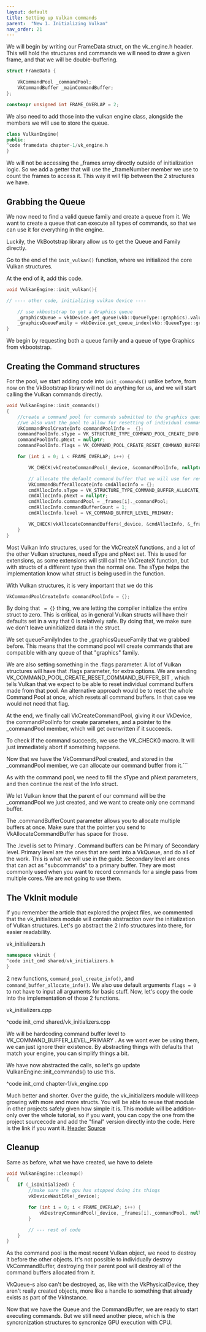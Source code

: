 ```yaml
---
layout: default
title: Setting up Vulkan commands
parent:  "New 1. Initializing Vulkan"
nav_order: 21
---
```


We will begin by writing our FrameData struct, on the vk_engine.h header. This will hold the structures and commands we will need to draw a given frame, and that we will be double-buffering. 
```cpp
struct FrameData {

	VkCommandPool _commandPool;
	VkCommandBuffer _mainCommandBuffer;
};

constexpr unsigned int FRAME_OVERLAP = 2;
```
We also need to add those into the vulkan engine class, alongside the members we will use to store the queue.

```cpp
class VulkanEngine{
public:
^code framedata chapter-1/vk_engine.h
}
```

We will not be accessing the _frames array directly outside of initialization logic. So we add a getter that will use the _frameNumber member we use to count the frames to access it. This way it will flip between the 2 structures we have. 


## Grabbing the Queue

We now need to find a valid queue family and create a queue from it. We want to create a queue that can execute all types of commands, so that we can use it for everything in the engine.

Luckily, the VkBootstrap library allow us to get the Queue and Family directly.

Go to the end of the `init_vulkan()` function, where we initialized the core Vulkan structures.

At the end of it, add this code.


```cpp
void VulkanEngine::init_vulkan(){

// ---- other code, initializing vulkan device ----

	// use vkbootstrap to get a Graphics queue
	_graphicsQueue = vkbDevice.get_queue(vkb::QueueType::graphics).value();
	_graphicsQueueFamily = vkbDevice.get_queue_index(vkb::QueueType::graphics).value();
}
```

We begin by requesting both a queue family and a queue of type Graphics from vkbootstrap. 

## Creating the Command structures

For the pool, we start adding code into `init_commands()` unlike before, from now on the VkBootstrap library will not do anything for us, and we will start calling the Vulkan commands directly.

```cpp
void VulkanEngine::init_commands()
{
	//create a command pool for commands submitted to the graphics queue.
	//we also want the pool to allow for resetting of individual command buffers
	VkCommandPoolCreateInfo commandPoolInfo =  {};
	commandPoolInfo.sType = VK_STRUCTURE_TYPE_COMMAND_POOL_CREATE_INFO;
	commandPoolInfo.pNext = nullptr;
	commandPoolInfo.flags = VK_COMMAND_POOL_CREATE_RESET_COMMAND_BUFFER_BIT;

	for (int i = 0; i < FRAME_OVERLAP; i++) {

		VK_CHECK(vkCreateCommandPool(_device, &commandPoolInfo, nullptr, &_frames[i]._commandPool));

		// allocate the default command buffer that we will use for rendering
		VkCommandBufferAllocateInfo cmdAllocInfo = {};
		cmdAllocInfo.sType = VK_STRUCTURE_TYPE_COMMAND_BUFFER_ALLOCATE_INFO;
		cmdAllocInfo.pNext = nullptr;
		cmdAllocInfo.commandPool = _frames[i]._commandPool;
		cmdAllocInfo.commandBufferCount = 1;
		cmdAllocInfo.level = VK_COMMAND_BUFFER_LEVEL_PRIMARY;

		VK_CHECK(vkAllocateCommandBuffers(_device, &cmdAllocInfo, &_frames[i]._mainCommandBuffer));
	}
}
```
Most Vulkan Info structures, used for  the VkCreateX functions, and a lot of the other Vulkan structures, need sType and pNext set. This is used for extensions, as some extensions will still call the VkCreateX function, but with structs of a different type than the normal one. The sType helps the implementation know what struct is being used in the function.

With Vulkan structures, it is very important that we do this
```cpp
VkCommandPoolCreateInfo commandPoolInfo = {};
```

By doing that ` = {}` thing, we are letting the compiler initialize the entire struct to zero. This is critical, as in general Vulkan structs will have their defaults set in a way that 0 is relatively safe. By doing that, we make sure we don't leave uninitialized data in the struct.

We set queueFamilyIndex to the _graphicsQueueFamily that we grabbed before. This means that the command pool will create commands that are compatible with any queue of that "graphics" family.

We are also setting something in the .flags parameter. A lot of Vulkan structures will have that .flags parameter, for extra options. We are sending VK_COMMAND_POOL_CREATE_RESET_COMMAND_BUFFER_BIT , which tells Vulkan that we expect to be able to reset individual command buffers made from that pool. An alternative approach would be to reset the whole Command Pool at once, which resets all command buffers. In that case we would not need that flag.

At the end, we finally call VkCreateCommandPool, giving it our VkDevice, the commandPoolInfo for create parameters, and a pointer to the _commandPool member, which will get overwritten if it succeeds.

To check if the command succeeds, we use the VK_CHECK() macro. It will just immediately abort if something happens.

Now that we have the VkCommandPool created, and stored in the _commandPool member, we can allocate our command buffer from it.```

As with the command pool, we need to fill the sType and pNext parameters, and then continue the rest of the Info struct.

We let Vulkan know that the parent of our command will be the _commandPool we just created, and we want to create only one command buffer.

The .commandBufferCount parameter allows you to allocate multiple buffers at once. Make sure that the pointer you send to VkAllocateCommandBuffer has space for those.

The .level is set to Primary . Command buffers can be Primary of Secondary level.
Primary level are the ones that are sent into a VkQueue, and do all of the work. This is what we will use in the guide.
Secondary level are ones that can act as "subcommands" to a primary buffer. They are most commonly used when you want to record commands for a single pass from multiple cores. We are not going to use them.

## The VkInit module

If you remember the article that explored the project files, we commented that the vk_initializers module will contain abstraction over the initialization of Vulkan structures. Let's go abstract the 2 Info structures into there, for easier readability.


vk_initializers.h
```cpp
namespace vkinit {
^code init_cmd shared/vk_initializers.h
}
```

2 new functions, `command_pool_create_info()`, and `command_buffer_allocate_info()`. We also use default arguments `flags = 0` to not have to input all arguments for basic stuff.
Now, let's copy the code into the implementation of those 2 functions.


vk_initializers.cpp

^code init_cmd shared/vk_initializers.cpp

We will be hardcoding command buffer level to VK_COMMAND_BUFFER_LEVEL_PRIMARY . As we wont ever be using them, we can just ignore their existence. By abstracting things with defaults that match your engine, you can simplify things a bit.

We have now abstracted the calls, so let's go update VulkanEngine::init_commands() to use this.

^code init_cmd chapter-1/vk_engine.cpp

Much better and shorter. Over the guide, the vk_initializers module will keep growing with more and more structs. You will be able to reuse that module in other projects safely given how simple it is. This module will be addition-only over the whole tutorial, so if you want, you can copy the one from the project sourcecode and add the "final" version directly into the code. Here is the link if you want it. [Header](https://github.com/vblanco20-1/vulkan-guide/blob/all-chapters-1.3-wip/shared/vk_initializers.h) [Source](https://github.com/vblanco20-1/vulkan-guide/blob/all-chapters-1.3-wip/shared/vk_initializers.cpp)

## Cleanup

Same as before, what we have created, we have to delete

```cpp
void VulkanEngine::cleanup()
{
	if (_isInitialized) {
		//make sure the gpu has stopped doing its things
		vkDeviceWaitIdle(_device);

		for (int i = 0; i < FRAME_OVERLAP; i++) {
			vkDestroyCommandPool(_device, _frames[i]._commandPool, nullptr);
		}

		// --- rest of code
	}
}
```

As the command pool is the most recent Vulkan object, we need to destroy it before the other objects.
It's not possible to individually destroy VkCommandBuffer, destroying their parent pool will destroy all of the command buffers allocated from it.

VkQueue-s also can't be destroyed, as, like with the VkPhysicalDevice, they aren't really created objects, more like a handle to something that already exists as part of the VkInstance. 

Now that we have the Queue and the CommandBuffer, we are ready to start executing commands. But we still need another piece, which is the syncronization structures to syncronize GPU execution with CPU.
